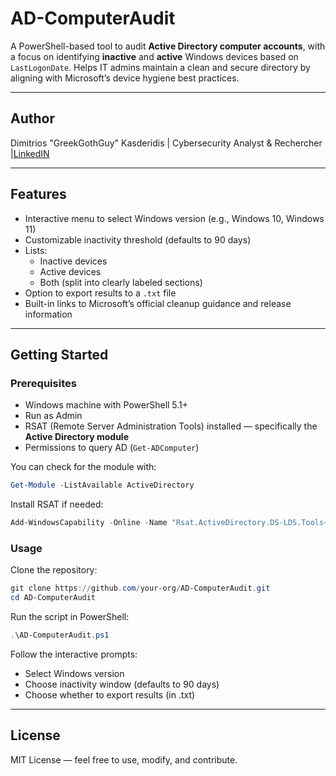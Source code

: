 # AD-ComputerAudit

A PowerShell-based tool to audit **Active Directory computer accounts**, with a focus on identifying **inactive** and **active** Windows devices based on `LastLogonDate`. Helps IT admins maintain a clean and secure directory by aligning with Microsoft’s device hygiene best practices.

---
## Author

Dimitrios "GreekGothGuy" Kasderidis | Cybersecurity Analyst & Rechercher |[LinkedIN](https://www.linkedin.com/in/dimitrios-kasderidis-ab3768205/)

---

## Features

- Interactive menu to select Windows version (e.g., Windows 10, Windows 11)
- Customizable inactivity threshold (defaults to 90 days)
- Lists:
  - Inactive devices
  - Active devices
  - Both (split into clearly labeled sections)
- Option to export results to a `.txt` file
- Built-in links to Microsoft’s official cleanup guidance and release information

---

## Getting Started

### Prerequisites

- Windows machine with PowerShell 5.1+
- Run as Admin  
- RSAT (Remote Server Administration Tools) installed — specifically the **Active Directory module**  
- Permissions to query AD (`Get-ADComputer`)

You can check for the module with:

```powershell
Get-Module -ListAvailable ActiveDirectory
```
Install RSAT if needed:

```powershell
Add-WindowsCapability -Online -Name "Rsat.ActiveDirectory.DS-LDS.Tools~~~~0.0.1.0"
```

### Usage

Clone the repository:

```powershell
git clone https://github.com/your-org/AD-ComputerAudit.git
cd AD-ComputerAudit
```

Run the script in PowerShell:

```powershell
.\AD-ComputerAudit.ps1
```

Follow the interactive prompts:
- Select Windows version
- Choose inactivity window (defaults to 90 days)
- Choose whether to export results (in .txt)

---

## License

MIT License — feel free to use, modify, and contribute.

